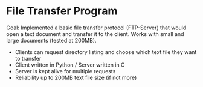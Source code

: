 # File Transfer Program
Goal: Implemented a basic file transfer protocol (FTP-Server) that would open a text document and transfer it to the client.
Works with small and large documents (tested at 200MB).
<br>
*  Clients can request directory listing and choose which text file they want to transfer
*  Client written in Python / Server written in C
*  Server is kept alive for multiple requests
* Reliability up to 200MB text file size (if not more)
